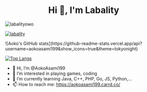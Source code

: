 <h1 align="center">Hi 👋, I'm Labality</h1>

<p align="left"> <img src="https://komarev.com/ghpvc/?username=labalityowo&label=Profile%20views&color=0e75b6&style=flat" alt="labalityowo" /> </p>

<p align="left"> <a href="https://github.com/ryo-ma/github-profile-trophy"><img src="https://github-profile-trophy.vercel.app/?username=labalityowo&theme=discord" alt="labality" /></a> </p>
![Aoko's GitHub stats](https://github-readme-stats.vercel.app/api?username=aokoasami199&show_icons=true&theme=tokyonight)

[![Top Langs](https://github-readme-stats.vercel.app/api/top-langs/?username=aokoasami199&layout=compact)](https://github.com/aokoasami199/github-readme-stats)
- 👋 Hi, I’m @AokoAsami199
- 👀 I’m interested in playing games, coding
- 🌱 I’m currently learning Java, C++, PHP, Go, JS, Python,...
- 📫 How to reach me: https://aokoasami199.carrd.co/

<!---
AokoAsami199/AokoAsami199 is a ✨ special ✨ repository because its `README.md` (this file) appears on your GitHub profile.
You can click the Preview link to take a look at your changes.
--->
